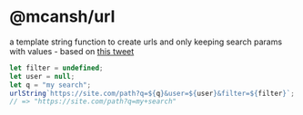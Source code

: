 # @mcansh/url

a template string function to create urls and only keeping search params with values - based on [this tweet](https://x.com/Steve8708/status/1792939860820644201)

```ts
let filter = undefined;
let user = null;
let q = "my search";
urlString`https://site.com/path?q=${q}&user=${user}&filter=${filter}`;
// => "https://site.com/path?q=my+search"
```
```
